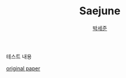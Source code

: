 ﻿---
layout: post
title: Saejune
author: <a href="https://plus.google.com/109830927523901975694?rel=author">박세준</a>
---
테스트 내용

[original paper](http://www.nature.com/doifinder/10.1038/srep02971)